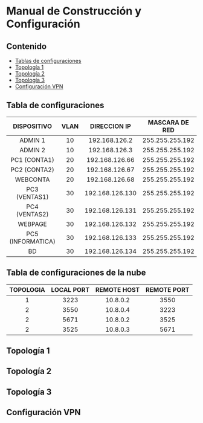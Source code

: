 # **Manual de Construcción y Configuración**

## **Contenido**   
- [Tablas de configuraciones](#idTBConf)
- [Topología 1](#idTopo1)
- [Topología 2](#idTopo2)
- [Topología 3](#idTopo3)
- [Configuración VPN ](#idVPN)

## **Tabla de configuraciones**<a name="idTBConf"></a>
|    DISPOSITIVO    	| VLAN 	|   DIRECCION IP  	|  MASCARA DE RED 	|     GATEWAY     	|
|:-----------------:	|:----:	|:---------------:	|:---------------:	|:---------------:	|
|      ADMIN 1      	|  10  	|  192.168.126.2  	| 255.255.255.192 	|  192.168.126.1  	|
|      ADMIN 2      	|  10  	|  192.168.126.3  	| 255.255.255.192 	|  192.168.126.1  	|
|    PC1 (CONTA1)   	|  20  	|  192.168.126.66 	| 255.255.255.192 	|  192.168.126.65 	|
|    PC2 (CONTA2)   	|  20  	|  192.168.126.67 	| 255.255.255.192 	|  192.168.126.65 	|
|      WEBCONTA     	|  20  	|  192.168.126.68 	| 255.255.255.192 	|  192.168.126.65 	|
|   PC3 (VENTAS1)   	|  30  	| 192.168.126.130 	| 255.255.255.192 	| 192.168.126.129 	|
|   PC4 (VENTAS2)   	|  30  	| 192.168.126.131 	| 255.255.255.192 	| 192.168.126.129 	|
|      WEBPAGE      	|  30  	| 192.168.126.132 	| 255.255.255.192 	| 192.168.126.129 	|
| PC5 (INFORMATICA) 	|  30  	| 192.168.126.133 	| 255.255.255.192 	| 192.168.126.129 	|
|         BD        	|  30  	| 192.168.126.134 	| 255.255.255.192 	| 192.168.126.129 	|

## **Tabla de configuraciones de la nube**
| TOPOLOGIA |     LOCAL PORT     	|  REMOTE HOST	|   REMOTE PORT  	|
|:-------:	|:-------------------:	|:-----------:	|:---------------:	|
|    1   	|         3223      	|    10.8.0.2  	|       3550     	|
|    2   	|         3550      	|    10.8.0.4   |       3223    	| 
|    2   	|         5671      	|    10.8.0.2   |       3525    	| 
|    2   	|         3525      	|    10.8.0.3   |       5671    	| 

## **Topología 1**<a name="idTopo1"></a>

## **Topología 2**<a name="idTopo2"></a>

## **Topología 3**<a name="idTopo3"></a>

## **Configuración VPN**<a name="idVPN"></a>